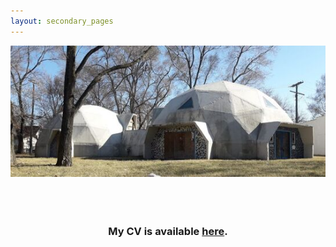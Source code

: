 ```yaml
---
layout: secondary_pages
---
```


<p align="center">
<img src="./assets/images/detroit-geo-dome-houses.jpg">

<br>
<br>
<br>
<br>

 <h3 align="center"> My CV is available <a href="./assets/Anomita_CVlatest.pdf">here</a>.</h3> 

</p>
